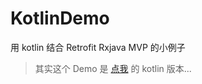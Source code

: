 # KotlinDemo
用 kotlin 结合 Retrofit Rxjava MVP 的小例子

> 其实这个 Demo 是 [点我](https://github.com/yibeiliu/RetrofitRxjavaMvpDemo) 的 kotlin 版本...
